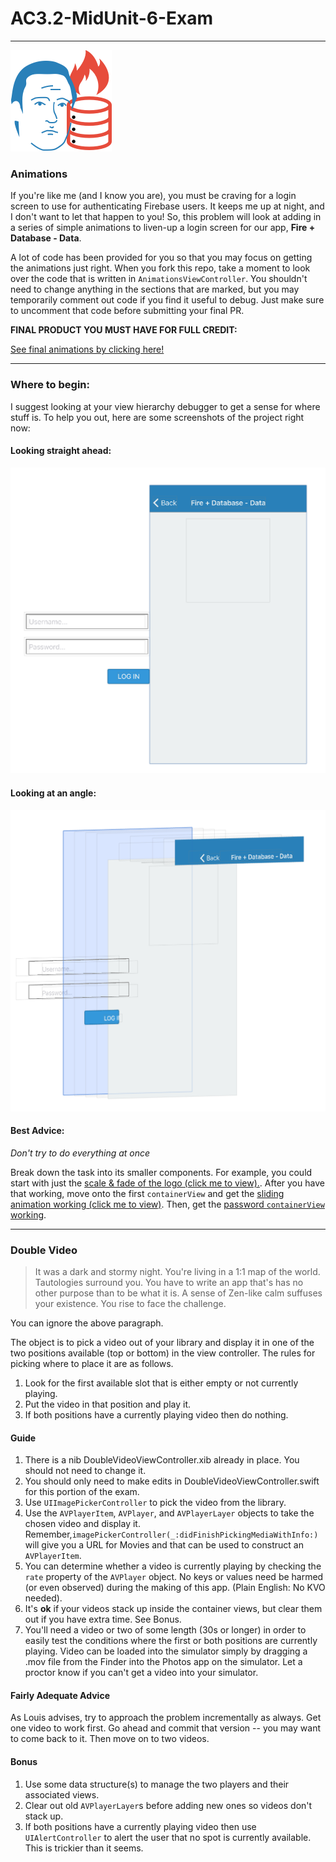 # AC3.2-MidUnit-6-Exam
---

![Logo](./Images/full@2x.png)

### Animations

If you're like me (and I know you are), you must be craving for a login screen to use for authenticating Firebase users. It keeps me up at night, and I don't want to let that happen to you! So, this problem will look at adding in a series of simple animations to liven-up a login screen for our app, **Fire + Database - Data**. 

A lot of code has been provided for you so that you may focus on getting the animations just right. When you fork this repo, take a moment to look over the code that is written in `AnimationsViewController`. You shouldn't need to change anything in the sections that are marked, but you may temporarily comment out code if you find it useful to debug. Just make sure to uncomment that code before submitting your final PR. 

**FINAL PRODUCT YOU MUST HAVE FOR FULL CREDIT:**

[See final animations by clicking here!](https://gfycat.com/SimilarFlawedAchillestang)

---

### Where to begin:

I suggest looking at your view hierarchy debugger to get a sense for where stuff is. To help you out, here are some screenshots of the project right now:

#### Looking straight ahead:
![Initial Straight On](./Images/initial_state_straightOn.png)

#### Looking at an angle:
![Initial At Angle](./Images/initial_state_atAngle.png)

#### Best Advice:

*Don't try to do everything at once*

Break down the task into its smaller components. For example, you could start with just the [scale & fade of the logo (click me to view).](https://gfycat.com/WellinformedMinorBordercollie). After you have that working, move onto the first `containerView` and get the [sliding animation working (click me to view)](https://gfycat.com/HarmfulCheapKusimanse). Then, get the [password `containerView` working](https://gfycat.com/VerifiableInnocentCrow). 

---

### Double Video

> It was a dark and stormy night. You're living in a 1:1 map of the world. Tautologies surround you. 
> You have to write an app that's has no other purpose than to be what it is. A sense of Zen-like 
> calm suffuses your existence. You rise to face the challenge.

You can ignore the above paragraph.

The object is to pick a video out of your library and display it in one of the two positions
available (top or bottom) in the view controller. The rules for picking where to place it are as
follows. 

1. Look for the first available slot that is either empty or not currently playing. 
1. Put the video in that position and play it.
1. If both positions have a currently playing video then do nothing.

#### Guide

1. There is a nib DoubleVideoViewController.xib already in place. You should not need to change it.
1. You should only need to make edits in DoubleVideoViewController.swift for this portion of the exam.
1. Use ```UIImagePickerController``` to pick the video from the library.
1. Use the ```AVPlayerItem```, ```AVPlayer```, and ```AVPlayerLayer``` objects to take the chosen
	video and display it. Remember,```imagePickerController(_:didFinishPickingMediaWithInfo:)``` 
	will give you a URL for Movies and that can be used to construct an ```AVPlayerItem```.
1. You can determine whether a video is currently playing by checking the ```rate``` property of 
	the ```AVPlayer``` object. No keys or values need be harmed (or even observed)
	during the making of this app. (Plain English: No KVO needed).
1. It's **ok** if your videos stack up inside the container views, but clear them out if you
	have extra time. See Bonus.
1. You'll need a video or two of some length (30s or longer) in order to easily test the conditions
	where the first or both positions are currently playing. Video can be loaded into the simulator
	simply by dragging a .mov file from the Finder into the Photos app on the simulator. Let a proctor
	know if you can't get a video into your simulator.

#### Fairly Adequate Advice

As Louis advises, try to approach the problem incrementally as always. Get one video to work first.
Go ahead and commit that version -- you may want to come back to it. Then move on to two videos.

#### Bonus

1. Use some data structure(s) to manage the two players and their associated views.
1. Clear out old ```AVPlayerLayer```s before adding new ones so videos don't stack up.
1. If both positions have a currently playing video then use ```UIAlertController``` to
	alert the user that no spot is currently available. This is trickier than it seems.